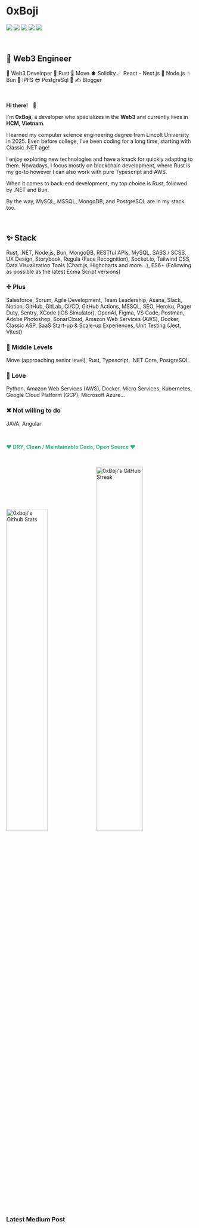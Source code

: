 <h1>0xBoji</h1>
<p>
    <a href="https://github.com/0xboji" target="_blank"><img src="https://img.shields.io/badge/-Github-000?style=flat-square&logo=Github&logoColor=white"/></a>
    <a href="https://www.linkedin.com/in/alexandros-de-ares/" target="_blank"><img src="https://img.shields.io/badge/-LinkedIn-blue?style=flat-square&logo=Linkedin&logoColor=white"/></a>
    <a href="https://medium.com/@0xboji" target="_blank"><img src="https://img.shields.io/badge/-Medium-66cdaa?style=flat-square&logo=Medium&logoColor=white"/></a>
    <a href="https://twitter.com/0xboji" target="_blank"><img src="https://img.shields.io/badge/-Twitter-1ca0f1?style=flat-square&labelColor=1ca0f1&logo=twitter&logoColor=white"/></a>
    <a href="mailto:me@0xboji.com" target="_blank"><img src="https://img.shields.io/badge/-Gmail-c14438?style=flat-square&logo=Gmail&logoColor=white"/></a>
</p>

<p>&nbsp;</p>

<h2><strong>👾 Web3 Engineer</strong></h2>
<p>📢 Web3 Developer 🦀 Rust 👾 Move ⬆️ Solidity ☄ React - Next.js 🌟 Node.js ☃ Bun 🌸 IPFS 😎 PostgreSql 🐧  ✍ Blogger</p>

<p>&nbsp;</p>

<p><strong>Hi there! <span style="margin:0 10px;">👋</span></strong></p>
    
<p>I'm <strong>0xBoji</strong>, a developer who specializes in the <strong>Web3</strong> and currently lives in <strong>HCM, Vietnam</strong>.</p>

<p>I learned my computer science engineering degree from Lincolt University in 2025. Even before college, I've been coding for a long time, starting with Classic .NET age!</p>

<p>I enjoy exploring new technologies and have a knack for quickly adapting to them. Nowadays, I focus mostly on blockchain development, where Rust is my go-to however I can also work with pure Typescript and AWS.</p>

<p>When it comes to back-end development, my top choice is Rust, followed by .NET and Bun. </p>

<p>By the way, MySQL, MSSQL, MongoDB, and PostgreSQL are in my stack too.</p>

<p>&nbsp;</p>

<h2>✨ Stack</h2>
<p>Rust, .NET, Node.js, Bun, MongoDB, RESTful APIs, MySQL, SASS / SCSS, UX Design, Storybook, Regula (Face Recognition), Socket.io, Tailwind CSS, Data Visualization Tools (Chart.js, Highcharts and more...), ES6+ (Following as possible as the latest Ecma Script versions)</p>

<h3>✢ Plus</h3>
<p>Salesforce, Scrum, Agile Development, Team Leadership, Asana, Slack, Notion, GitHub, GitLab, CI/CD, GitHub Actions, MSSQL, SEO, Heroku, Pager Duty, Sentry, XCode (iOS Simulator), OpenAI, Figma, VS Code, Postman, Adobe Photoshop, SonarCloud, Amazon Web Services (AWS), Docker, Classic ASP, SaaS Start-up & Scale-up Experiences, Unit Testing (Jest, Vitest)</p>

<h3>🌟 Middle Levels</h3>
<p>Move (approaching senior level), Rust, Typescript, .NET Core, PostgreSQL</p>

<h3>💓 Love</h3>
<p>Python, Amazon Web Services (AWS), Docker, Micro Services, Kubernetes, Google Cloud Platform (GCP), Microsoft Azure...</p>

<h3>✖ Not willing to do</h3>
<p>JAVA, Angular</p>

<p>&nbsp;</p>

<p style="color: #39ae86;"><strong>❤ DRY, Clean / Maintainable Code, Open Source ❤</strong></p>

<p>&nbsp;</p>

<div>
    <img alt="0xboji's Github Stats" width="47%" src="https://github-readme-stats.vercel.app/api?username=0xboji&show_icons=true&theme=dracula&count_private=true&hide_border=true">
    <img alt="0xBoji's GitHub Streak" width="50%" src="https://github-readme-streak-stats.herokuapp.com/?user=0xboji&theme=dracula&hide_border=true">
</div>


<p>&nbsp;</p>

<h3>Latest Medium Post</h3>
